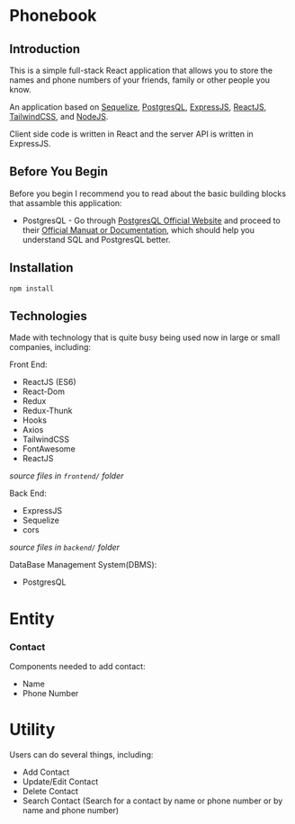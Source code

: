 # Phonebook

<h2>Introduction</h2>

This is a simple full-stack React application that allows you to store the names and phone numbers of your friends, family or other people you know.

An application based on [Sequelize](https://sequelize.org/), [PostgresQL](https://www.postgresql.org/), [ExpressJS](https://expressjs.com/), [ReactJS](https://react.dev/), [TailwindCSS](https://tailwindcss.com/), and [NodeJS](https://nodejs.org/en).

Client side code is written in React and the server API is written in ExpressJS.

<h2>Before You Begin</h2>

Before you begin I recommend you to read about the basic building blocks that assamble this application:
* PostgresQL - Go through [PostgresQL Official Website](https://www.postgresql.org/) and proceed to their [Official Manuat or Documentation](https://www.postgresql.org/docs/), which should help you understand SQL and PostgresQL better.

<h2>Installation</h2>

```npm install```

<h2>Technologies</h2>
Made with technology that is quite busy being used now in large or small companies, including:

Front End:
* ReactJS (ES6)
* React-Dom
* Redux
* Redux-Thunk
* Hooks
* Axios
* TailwindCSS
* FontAwesome
* ReactJS
  
_source files in ```frontend/``` folder_

Back End: 
* ExpressJS
* Sequelize
* cors
  
_source files in ```backend/``` folder_

DataBase Management System(DBMS):
* PostgresQL

# Entity

<h3>Contact</h3>

Components needed to add contact:
* Name
* Phone Number

# Utility

Users can do several things, including:
* Add Contact
* Update/Edit Contact
* Delete Contact
* Search Contact (Search for a contact by name or phone number or by name and phone number)
